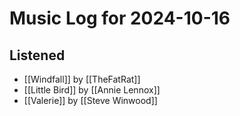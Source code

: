 # Music Log for 2024-10-16

## Listened

- [[Windfall]] by [[TheFatRat]]
- [[Little Bird]] by [[Annie Lennox]]
- [[Valerie]] by [[Steve Winwood]]

